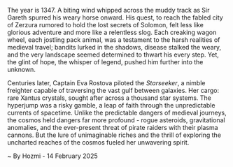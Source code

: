 
The year is 1347.  A biting wind whipped across the muddy track as Sir Gareth spurred his weary horse onward.  His quest, to reach the fabled city of Zerzura rumored to hold the lost secrets of Solomon, felt less like glorious adventure and more like a relentless slog.  Each creaking wagon wheel, each jostling pack animal, was a testament to the harsh realities of medieval travel; bandits lurked in the shadows, disease stalked the weary, and the very landscape seemed determined to thwart his every step. Yet, the glint of hope, the whisper of legend, pushed him further into the unknown.

Centuries later, Captain Eva Rostova piloted the *Starseeker*, a nimble freighter capable of traversing the vast gulf between galaxies.  Her cargo:  rare Xantus crystals, sought after across a thousand star systems.  The hyperjump was a risky gamble, a leap of faith through the unpredictable currents of spacetime.  Unlike the predictable dangers of medieval journeys, the cosmos held dangers far more profound - rogue asteroids, gravitational anomalies, and the ever-present threat of pirate raiders with their plasma cannons.  But the lure of unimaginable riches and the thrill of exploring the uncharted reaches of the cosmos fueled her unwavering spirit.

~ By Hozmi - 14 February 2025

